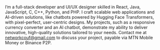 I’m a full-stack developer and UI/UX designer skilled in React, Java, JavaScript, C, C++, Python, and PHP. I craft scalable web applications and AI-driven solutions, like chatbots powered by Hugging Face Transformers, with pixel-perfect, user-centric designs. My projects, such as a responsive currency converter and an AI chatbot, demonstrate my ability to deliver innovative, high-quality solutions tailored to your needs. Contact me at networkcouf@gmail.com to discuss your project, payable via MTN Mobile Money or Binance P2P.
